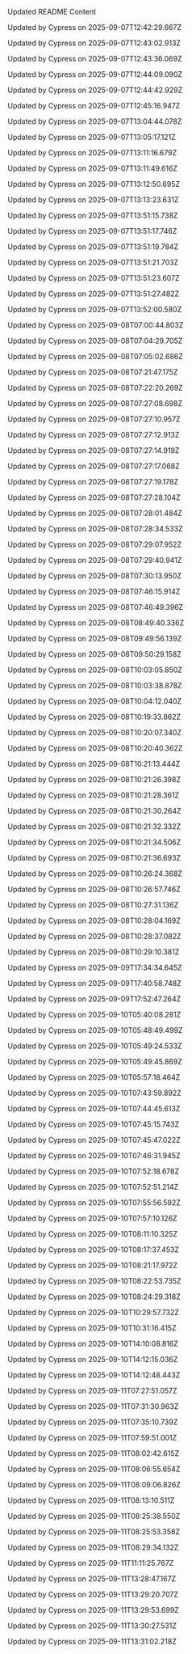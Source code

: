 Updated README Content

Updated by Cypress on 2025-09-07T12:42:29.667Z

Updated by Cypress on 2025-09-07T12:43:02.913Z

Updated by Cypress on 2025-09-07T12:43:36.069Z

Updated by Cypress on 2025-09-07T12:44:09.090Z

Updated by Cypress on 2025-09-07T12:44:42.929Z

Updated by Cypress on 2025-09-07T12:45:16.947Z

Updated by Cypress on 2025-09-07T13:04:44.078Z

Updated by Cypress on 2025-09-07T13:05:17.121Z

Updated by Cypress on 2025-09-07T13:11:16.679Z

Updated by Cypress on 2025-09-07T13:11:49.616Z

Updated by Cypress on 2025-09-07T13:12:50.695Z

Updated by Cypress on 2025-09-07T13:13:23.631Z

Updated by Cypress on 2025-09-07T13:51:15.738Z

Updated by Cypress on 2025-09-07T13:51:17.746Z

Updated by Cypress on 2025-09-07T13:51:19.784Z

Updated by Cypress on 2025-09-07T13:51:21.703Z

Updated by Cypress on 2025-09-07T13:51:23.607Z

Updated by Cypress on 2025-09-07T13:51:27.482Z

Updated by Cypress on 2025-09-07T13:52:00.580Z

Updated by Cypress on 2025-09-08T07:00:44.803Z

Updated by Cypress on 2025-09-08T07:04:29.705Z

Updated by Cypress on 2025-09-08T07:05:02.686Z

Updated by Cypress on 2025-09-08T07:21:47.175Z

Updated by Cypress on 2025-09-08T07:22:20.269Z

Updated by Cypress on 2025-09-08T07:27:08.698Z

Updated by Cypress on 2025-09-08T07:27:10.957Z

Updated by Cypress on 2025-09-08T07:27:12.913Z

Updated by Cypress on 2025-09-08T07:27:14.919Z

Updated by Cypress on 2025-09-08T07:27:17.068Z

Updated by Cypress on 2025-09-08T07:27:19.178Z

Updated by Cypress on 2025-09-08T07:27:28.104Z

Updated by Cypress on 2025-09-08T07:28:01.484Z

Updated by Cypress on 2025-09-08T07:28:34.533Z

Updated by Cypress on 2025-09-08T07:29:07.952Z

Updated by Cypress on 2025-09-08T07:29:40.941Z

Updated by Cypress on 2025-09-08T07:30:13.950Z

Updated by Cypress on 2025-09-08T07:46:15.914Z

Updated by Cypress on 2025-09-08T07:46:49.396Z

Updated by Cypress on 2025-09-08T08:49:40.336Z

Updated by Cypress on 2025-09-08T09:49:56.139Z

Updated by Cypress on 2025-09-08T09:50:29.158Z

Updated by Cypress on 2025-09-08T10:03:05.850Z

Updated by Cypress on 2025-09-08T10:03:38.878Z

Updated by Cypress on 2025-09-08T10:04:12.040Z

Updated by Cypress on 2025-09-08T10:19:33.862Z

Updated by Cypress on 2025-09-08T10:20:07.340Z

Updated by Cypress on 2025-09-08T10:20:40.362Z

Updated by Cypress on 2025-09-08T10:21:13.444Z

Updated by Cypress on 2025-09-08T10:21:26.398Z

Updated by Cypress on 2025-09-08T10:21:28.361Z

Updated by Cypress on 2025-09-08T10:21:30.264Z

Updated by Cypress on 2025-09-08T10:21:32.332Z

Updated by Cypress on 2025-09-08T10:21:34.506Z

Updated by Cypress on 2025-09-08T10:21:36.693Z

Updated by Cypress on 2025-09-08T10:26:24.368Z

Updated by Cypress on 2025-09-08T10:26:57.746Z

Updated by Cypress on 2025-09-08T10:27:31.136Z

Updated by Cypress on 2025-09-08T10:28:04.169Z

Updated by Cypress on 2025-09-08T10:28:37.082Z

Updated by Cypress on 2025-09-08T10:29:10.381Z

Updated by Cypress on 2025-09-09T17:34:34.645Z

Updated by Cypress on 2025-09-09T17:40:58.748Z

Updated by Cypress on 2025-09-09T17:52:47.264Z

Updated by Cypress on 2025-09-10T05:40:08.281Z

Updated by Cypress on 2025-09-10T05:48:49.499Z

Updated by Cypress on 2025-09-10T05:49:24.533Z

Updated by Cypress on 2025-09-10T05:49:45.869Z

Updated by Cypress on 2025-09-10T05:57:18.464Z

Updated by Cypress on 2025-09-10T07:43:59.892Z

Updated by Cypress on 2025-09-10T07:44:45.613Z

Updated by Cypress on 2025-09-10T07:45:15.743Z

Updated by Cypress on 2025-09-10T07:45:47.022Z

Updated by Cypress on 2025-09-10T07:46:31.945Z

Updated by Cypress on 2025-09-10T07:52:18.678Z

Updated by Cypress on 2025-09-10T07:52:51.214Z

Updated by Cypress on 2025-09-10T07:55:56.592Z

Updated by Cypress on 2025-09-10T07:57:10.126Z

Updated by Cypress on 2025-09-10T08:11:10.325Z

Updated by Cypress on 2025-09-10T08:17:37.453Z

Updated by Cypress on 2025-09-10T08:21:17.972Z

Updated by Cypress on 2025-09-10T08:22:53.735Z

Updated by Cypress on 2025-09-10T08:24:29.318Z

Updated by Cypress on 2025-09-10T10:29:57.732Z

Updated by Cypress on 2025-09-10T10:31:16.415Z

Updated by Cypress on 2025-09-10T14:10:08.816Z

Updated by Cypress on 2025-09-10T14:12:15.036Z

Updated by Cypress on 2025-09-10T14:12:48.443Z

Updated by Cypress on 2025-09-11T07:27:51.057Z

Updated by Cypress on 2025-09-11T07:31:30.963Z

Updated by Cypress on 2025-09-11T07:35:10.739Z

Updated by Cypress on 2025-09-11T07:59:51.001Z

Updated by Cypress on 2025-09-11T08:02:42.615Z

Updated by Cypress on 2025-09-11T08:06:55.654Z

Updated by Cypress on 2025-09-11T08:09:06.826Z

Updated by Cypress on 2025-09-11T08:13:10.511Z

Updated by Cypress on 2025-09-11T08:25:38.550Z

Updated by Cypress on 2025-09-11T08:25:53.358Z

Updated by Cypress on 2025-09-11T08:29:34.132Z

Updated by Cypress on 2025-09-11T11:11:25.767Z

Updated by Cypress on 2025-09-11T13:28:47.167Z

Updated by Cypress on 2025-09-11T13:29:20.707Z

Updated by Cypress on 2025-09-11T13:29:53.699Z

Updated by Cypress on 2025-09-11T13:30:27.531Z

Updated by Cypress on 2025-09-11T13:31:02.218Z